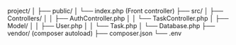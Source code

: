 project/
│
├── public/
│    └── index.php  (Front controller)
├── src/
│    ├── Controllers/
│    │     ├── AuthController.php
│    │     └── TaskController.php
│    ├── Model/
│    │     ├── User.php
│    │     └── Task.php
│    └── Database.php
├── vendor/ (composer autoload)
├── composer.json
└── .env
